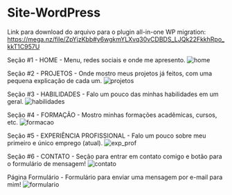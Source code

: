 # Site-WordPress

Link para download do arquivo para o plugin all-in-one WP migration: https://mega.nz/file/ZpYjzKbb#y6wgkmYLXvq30vCDBDS_LJQk22FkkhRpo_kkT1C957U


Seção #1 - HOME - Menu, redes sociais e onde me apresento.
![home](https://user-images.githubusercontent.com/89871141/145527325-e4b1ab63-a099-4732-9507-0f7722cc902c.png)


Seção #2 - PROJETOS - Onde mostro meus projetos já feitos, com uma pequena explicação de cada um.
![projetos](https://user-images.githubusercontent.com/89871141/144515526-da2401b8-6fa4-453c-b2a3-8e7f6ffae0ab.png)

Seção #3 - HABILIDADES - Falo um pouco das minhas habilidades em um geral.
![habilidades](https://user-images.githubusercontent.com/89871141/144515590-90e73ea3-d7ab-42c7-aa8e-bfd6559b7b0d.png)

Seção #4 - FORMAÇÃO - Mostro minhas formações acadêmicas, cursos, etc.
![formacao](https://user-images.githubusercontent.com/89871141/144515664-d8270139-e466-4c08-841a-20fbc9db2cae.png)

Seção #5 - EXPERIÊNCIA PROFISSIONAL - Falo um pouco sobre meu primeiro e único emprego (atual).
![exp_prof](https://user-images.githubusercontent.com/89871141/144515777-3ca29c7d-60cf-4d29-9adb-8d85509fd058.png)

Seção #6 - CONTATO - Seção para entrar em contato comigo e botão para o formulário de mensagem!
![contato](https://user-images.githubusercontent.com/89871141/145526903-314d65cc-76d8-42b4-9c4a-552e73db877c.png)

Página Formulário - Formulário para enviar uma mensagem por e-mail para mim!
![formulario](https://user-images.githubusercontent.com/89871141/145527066-7c9fd0ce-99fa-43b2-85b0-1ede9b1033f6.png)

